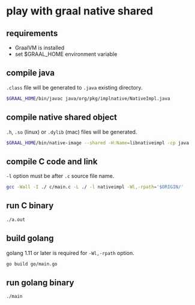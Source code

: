 # play with graal native shared

## requirements

- GraalVM is installed
- set $GRAAL_HOME environment variable

## compile java

`.class` file will be generated to `.java` existing directory.

```sh
$GRAAL_HOME/bin/javac java/org/pkg/implnative/NativeImpl.java
```

## compile native shared object

`.h`, `.so` (linux) or `.dylib` (mac) files will be generated.

```sh
$GRAAL_HOME/bin/native-image --shared -H:Name=libnativeimpl -cp java
```

## compile C code and link

`-l` option must be after `.c` source file name.

```sh
gcc -Wall -I ./ c/main.c -L ./ -l nativeimpl -Wl,-rpath='$ORIGIN/'
```

## run C binary

```sh
./a.out
```

## build golang

golang 1.11 or later is required for `-Wl,-rpath` option.

```sh
go build go/main.go
```

## run golang binary

```sh
./main
```
